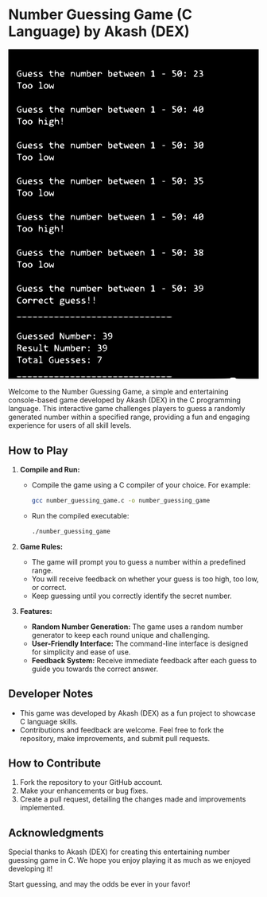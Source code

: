 # Number Guessing Game (C Language) by Akash (DEX)

![Game Screenshot](code/image.svg)

Welcome to the Number Guessing Game, a simple and entertaining console-based game developed by Akash (DEX) in the C programming language. This interactive game challenges players to guess a randomly generated number within a specified range, providing a fun and engaging experience for users of all skill levels.

## How to Play

1. **Compile and Run:**
   - Compile the game using a C compiler of your choice. For example:
     ```bash
     gcc number_guessing_game.c -o number_guessing_game
     ```
   - Run the compiled executable:
     ```bash
     ./number_guessing_game
     ```

2. **Game Rules:**
   - The game will prompt you to guess a number within a predefined range.
   - You will receive feedback on whether your guess is too high, too low, or correct.
   - Keep guessing until you correctly identify the secret number.

3. **Features:**
   - **Random Number Generation:** The game uses a random number generator to keep each round unique and challenging.
   - **User-Friendly Interface:** The command-line interface is designed for simplicity and ease of use.
   - **Feedback System:** Receive immediate feedback after each guess to guide you towards the correct answer.

## Developer Notes

- This game was developed by Akash (DEX) as a fun project to showcase C language skills.
- Contributions and feedback are welcome. Feel free to fork the repository, make improvements, and submit pull requests.

## How to Contribute

1. Fork the repository to your GitHub account.
2. Make your enhancements or bug fixes.
3. Create a pull request, detailing the changes made and improvements implemented.

## Acknowledgments

Special thanks to Akash (DEX) for creating this entertaining number guessing game in C. We hope you enjoy playing it as much as we enjoyed developing it!

Start guessing, and may the odds be ever in your favor!
